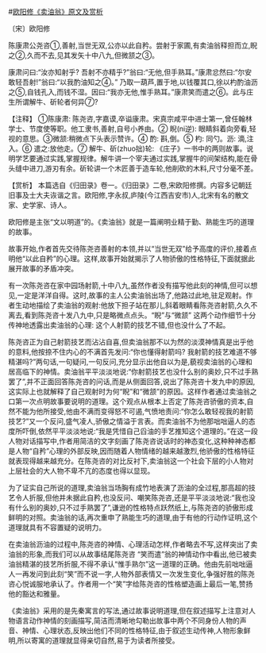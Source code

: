 #[欧阳修《卖油翁》原文及赏析](https://www.vrrw.net/wx/14971.html)

〔宋〕欧阳修

陈康肃公尧咨①,善射,当世无双,公亦以此自矜。尝射于家圃,有卖油翁释担而立,睨之②,久而不去,见其发矢十中八九,但微颔之③。

康肃问曰:“汝亦知射乎? 吾射不亦精乎?”翁曰:“无他,但手熟耳。”康肃忿然曰:“尔安敢轻吾射!”翁曰:“以我酌油知之④。” 乃取一葫芦,置于地,以钱覆其口,徐以杓酌油沥之⑤,自钱孔入,而钱不湿。因曰:“我亦无他,惟手熟耳。”康肃笑而遣之⑥。此与庄生所谓解牛、斫轮者何异⑦?

【注释】 ①陈康肃: 陈尧咨,字嘉谟,卒谥康肃。宋真宗咸平中进士第一,曾任翰林学士、节度使等职。他工隶书,善射,自号小养由。② 睨(ni逆): 眼睛斜着向旁看,轻视的意思。③微颔:稍微点下头表示赞许。④ 酌: 斟,倒。⑤ 杓: 同勺。沥: 滴,注入。⑥ 遣之:放他走。⑦ 解牛、斫(zhuo拙)轮: 《庄子》一书中的两则故事。说明学艺要通过实践,掌握规律。解牛讲一个宰夫通过实践,掌握牛的间架结构,能在骨头缝中进刀,游刃有余。斫轮讲一个木匠善于造车轮,他削砍的木料,尺寸分毫不差。



【赏析】 本篇选自《归田录》卷一。《归田录》二卷,宋欧阳修撰。内容多记朝廷旧事及士大夫诙谐之言。欧阳修,字永叔,庐陵(今江西吉安市)人,北宋有名的散文家、史学家、诗人。

欧阳修是主张“文以明道”的。《卖油翁》就是一篇阐明业精于勤、熟能生巧的道理的故事。

故事开始,作者首先交待陈尧咨善射的本领,并以“当世无双”给予高度的评价,接着点明他“以此自矜”的心理。这样,故事开始就揭示了人物骄傲的性格特征,下面就据此展开故事的矛盾冲突。

有一次陈尧咨在家中园场射箭,十中八九,虽然作者没有描写他此刻的神情,但可以想见,一定是洋洋自得。这时,故事的主人公卖油翁出场了,他路过此地,驻足观射。作者生动地描绘了卖油翁的观射:他放下担子站在那儿,斜着眼睛看陈尧咨射箭,久久不离去,看到陈尧咨十发八九中,只是略微点点头。“睨”与“微颔” 这两个动作细节十分传神地透露出卖油翁的心理: 这个人射箭的技艺不错,但也没什么了不起。

陈尧咨正为自己射箭技艺而沾沾自喜,但卖油翁那不以为然的淡漠神情真是出乎他的意料,他按捺不住内心的不满首先发问:“你也懂得射箭吗? 我射箭的技艺难道不够精湛吗?”两句话,一句疑问,一句反问,充分显示出他自以为是,藐视卖油翁的心理和居高临下的神情。卖油翁平平淡淡地说:“你射箭技艺也没什么别的奥妙,只不过手熟罢了”,并不正面回答陈尧咨的问话,而是从侧面回答,说出了陈尧咨十发九中的原因,这实际上也就解释了自己观射时为何“睨”和“微颔”的原因。这样作者通过卖油翁之口第一次点明故事要说明的道理。这个观点从根本上否定了陈尧咨骄傲的资本,自然不能为他所接受,他由不满而变得怒不可遏,气愤地责问:“你怎么敢轻视我的射箭技艺?”又一个反问,盛气凌人,骄傲之情溢于言表。而卖油翁不为他那咄咄逼人的态度所吓倒,依然平平淡淡地说:“我是凭惜自己舀油的手艺推知这个道理的。”在这一段人物对话描写中,作者用简洁的文字刻画了陈尧咨说话时的神态变化,这种种神态都是人物“自矜”心理的外部反映,因而随着人物情绪的越来越激烈,他骄傲的性格特征就表现得越来越充分。在陈尧咨的对比反衬下,卖油翁这一个社会下层的小人物对上层社会的大人物不卑不亢的态度也得以显现。

为了证实自己所说的道理,卖油翁当场胸有成竹地表演了沥油的全过程,那高超的技艺令人折服,但他并未据此自矜,也没反问、嘲笑陈尧咨,还是平平淡淡地说:“我也没有什么别的奥妙,只不过手熟罢了”,谦逊的性格特点跃然纸上,与陈尧咨的骄傲形成鲜明的对照。卖油翁的话,再次重申了熟能生巧的道理,由于有他的行动作证明,这个道理就具有不容置疑的说明力。

在卖油翁沥油的过程中,陈尧咨的神情、心理活动怎样,作者略去不写,这样突出了卖油翁的形象,而我们可以从故事结尾陈尧咨 “笑而遣”翁的神情动作中看出,他已被卖油翁精湛的技艺所折服,不得不承认“惟手熟尔”这一道理的正确。他由先前咄咄逼人一再发问到此刻“笑”而不说一字,人物外部表情又一次发生变化,争强好胜的陈尧咨心悦诚服地承认了。作者用一个“笑”字给陈尧咨的性格塑造画上最后一笔,赞扬他的豁达和雅量。

《卖油翁》采用的是先秦寓言的写法,通过故事说明道理,但在叙述描写上注意对人物语言动作神情的刻画描写,简洁而清晰地勾勒出故事中两个不同身份人物的声音、神情、心理状态,反映出他们不同的性格特征,由于叙述生动传神,人物形象鲜明,所以寄寓的道理就显得亲切自然,易于为读者所接受。

